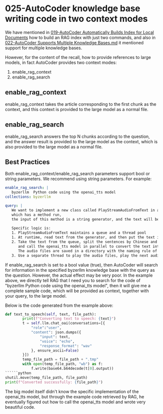 # 025-AutoCoder knowledge base writing code in two context modes

We have mentioned in [019-AutoCoder Automatically Builds Index for Local Documents](./019-AutoCoder%E5%AF%B9%E6%9C%AC%E5%9C%B0%E6%96%87%E6%A1%A3%E8%87%AA%E5%8A%A8%E6%9E%84%E5%BB%BA%E7%B4%A2%E5%BC%95.md)
how to build an RAG index with just two commands, and also in [022-AutoCoder Supports Multiple Knowledge Bases.md](./022-AutoCoder%E5%A4%9A%E7%9F%A5%E8%AF%86%E5%BA%93%E6%94%AF%E6%8C%81.md)
it mentioned support for multiple knowledge bases.

However, for the content of the recall, how to provide references to large models, in fact AutoCoder provides two context modes:

1. enable_rag_context
2. enable_rag_search

## enable_rag_context

enable_rag_context takes the article corresponding to the first chunk as the context, and this context is provided to the large model as a normal file.

## enable_rag_search

enable_rag_search answers the top N chunks according to the question, and the answer result is provided to the large model as the context, which is also provided to the large model as a normal file.

## Best Practices

Both enable_rag_context/enable_rag_search parameters support bool or string parameters. We recommend using string parameters. For example:

```yml
enable_rag_search: | 
   byzerllm  Python code using the openai_tts model
collections: byzerllm

query: | 
   We want to implement a new class called PlayStreamAudioFromText in audio.py,
   which has a method run,
   the input of this method is a string generator, and the text will be converted into speech and played.
   
   Specific logic is:
   1. PlayStreamAudioFromText maintains a queue and a thread pool
   1. At runtime, read text from the generator, and then put the text into the queue
   2. Take the text from the queue, split the sentences by Chinese and English periods or line breaks,
      and call the openai_tts model in parallel to convert the text into speech, save it in the /tmp/wavs directory.
      The audio files are saved in a directory with the naming rule of 001.wav, 002.wav, 003.wav...
   3. Use a separate thread to play the audio files, play the next audio file after playing one audio file, until all the audio files are played.
```

If enable_rag_search is set to a bool value (true), then AutoCoder will search for information in the specified byzerllm knowledge base with the query as the question. However, the actual effect may be very poor.
In the example above, we directly tell RAG that I need you to search for the code of "byzerllm Python code using the openai_tts model", then it will give me a complete sample code, which will be provided as context, together with your query, to the large model.

Below is the code generated from the example above:

```python
def text_to_speech(self, text, file_path):
        print(f"Converting text to speech: {text}")
        t = self.llm.chat_oai(conversations=[{
            "role":"user",
            "content": json.dumps({
                "input": text,
                "voice": "echo",
                "response_format": "wav"
            }, ensure_ascii=False)
        }])
        temp_file_path = file_path + ".tmp"
        with open(temp_file_path, "wb") as f:
            f.write(base64.b64decode(t[0].output))     
``````python
shutil.move(temp_file_path, file_path)
print(f"Converted successfully: {file_path}")
```

The big model itself didn't know the specific implementation of the openai_tts model, but through the example code retrieved by RAG, he eventually figured out how to call the openai_tts model and wrote very beautiful code.